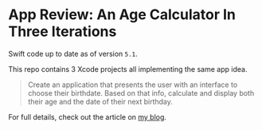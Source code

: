 # App Review: An Age Calculator In Three Iterations

Swift code up to date as of version `5.1`.

This repo contains 3 Xcode projects all implementing the same app idea.

>Create an application that presents the user with an interface to choose their birthdate. Based on that info, calculate and display both their age and the date of their next birthday.

For full details, check out the article on [my blog]().